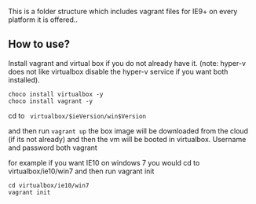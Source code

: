 This is a folder structure which includes vagrant files for IE9+ on every platform it is offered..

## How to use?

Install vagrant and virtual box if you do not already have it. (note: hyper-v does not like virtualbox disable the hyper-v service if you want both installed).

```
choco install virtualbox -y
choco install vagrant -y

```

cd to `	virtualbox/$ieVersion/win$Version`

and then run `vagrant up` the box image will be downloaded from the cloud (if its not already) and then the vm will be booted in virtualbox. Username and password both vagrant

for example if you want IE10 on windows 7 you would cd to virtualbox/ie10/win7 and then run vagrant init

```
cd virtualbox/ie10/win7
vagrant init

```